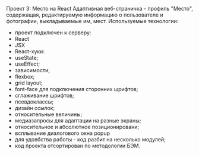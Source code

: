 Проект 3: Место на React
Адаптивная веб-страничка - профиль "Место", содержащая, редактируемую информацию о пользователе и фотографии, выкладываемые им, мест.
Используемые технологии:

* проект подключен к серверу:
* React
* JSX
* React-хуки:
* useState;
* useEffect;
* зависимости;
* flexbox;
* grid layout;
* font-face для подключения сторонних шрифтов;
* сглаживание шрифтов;
* псевдоклассы;
* дизайн ссылок;
* относительные величины;
* медиазапросы для адаптации на разные экраны;
* относительное и абсолютное позиционировани;
* всплывание диалогового окна popup
* для удовбства работы - код разбит на несколько модулей;
* код проекта отсортирован по методологии БЭМ.
